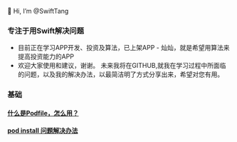👋 Hi, I’m @SwiftTang
### 专注于用Swift解决问题
- 目前正在学习APP开发、投资及算法，已上架APP - 灿灿，就是希望用算法来提高投资能力的APP
- 欢迎大家使用和建议，谢谢。
未来我将在GITHUB,就我在学习过程中所面临的问题，以及我的解决办法，以最简洁明了方式分享出来，希望对您有用。


### 基础

#### [什么是Podfile，怎么用？](AboutProfile.md)
#### [pod install 问题解决办法]()

